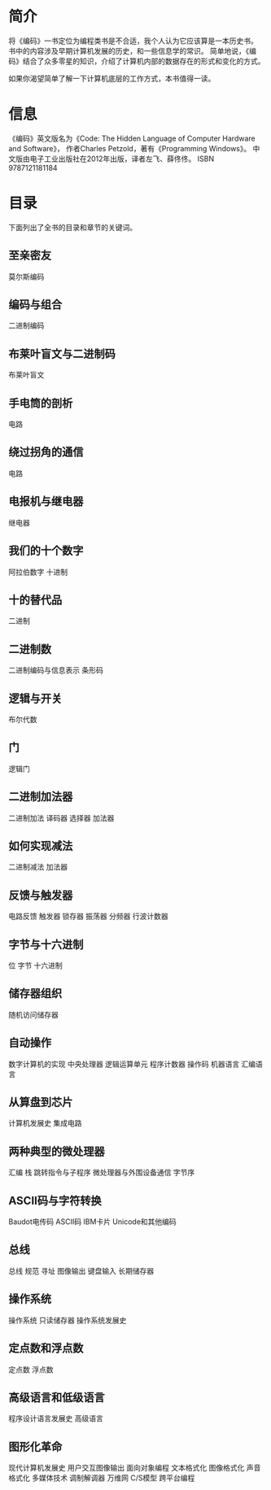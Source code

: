 # 简介

将《编码》一书定位为编程类书是不合适，我个人认为它应该算是一本历史书。
书中的内容涉及早期计算机发展的历史，和一些信息学的常识。
简单地说，《编码》结合了众多零星的知识，介绍了计算机内部的数据存在的形式和变化的方式。

如果你渴望简单了解一下计算机底层的工作方式，本书值得一读。

# 信息

《编码》英文版名为《Code: The Hidden Language of Computer Hardware and Software》，
作者Charles Petzold，著有《Programming Windows》。
中文版由电子工业出版社在2012年出版，译者左飞、薛佟佟。
ISBN 9787121181184

# 目录

下面列出了全书的目录和章节的关键词。

## 至亲密友

莫尔斯编码

## 编码与组合

二进制编码

## 布莱叶盲文与二进制码

布莱叶盲文

## 手电筒的剖析

电路

## 绕过拐角的通信

电路

## 电报机与继电器

继电器

## 我们的十个数字

阿拉伯数字 十进制

## 十的替代品

二进制

## 二进制数

二进制编码与信息表示 条形码

## 逻辑与开关

布尔代数

## 门

逻辑门

## 二进制加法器

二进制加法 译码器 选择器 加法器

## 如何实现减法

二进制减法 加法器

## 反馈与触发器

电路反馈 触发器 锁存器 振荡器 分频器 行波计数器

## 字节与十六进制

位 字节 十六进制

## 储存器组织

随机访问储存器

## 自动操作

数字计算机的实现 中央处理器 逻辑运算单元 程序计数器 操作码 机器语言 汇编语言

## 从算盘到芯片

计算机发展史 集成电路

## 两种典型的微处理器

汇编 栈 跳转指令与子程序 微处理器与外围设备通信 字节序

## ASCII码与字符转换

Baudot电传码 ASCII码 IBM卡片 Unicode和其他编码

## 总线

总线 规范 寻址 图像输出 键盘输入 长期储存器

## 操作系统

操作系统 只读储存器 操作系统发展史

## 定点数和浮点数

定点数 浮点数

## 高级语言和低级语言

程序设计语言发展史 高级语言

## 图形化革命

现代计算机发展史 用户交互图像输出 面向对象编程 文本格式化 图像格式化 声音格式化 多媒体技术 调制解调器 万维网 C/S模型 跨平台编程
